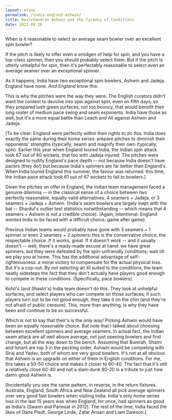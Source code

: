 ```yaml
---
layout: essay
permalink: /india-england-ashwin/
title: Ravichandran Ashwin and the Tyranny of Conditions
date: 2021-09-28
---
```


When is it reasonable to select an average seam bowler over an excellent spin bowler?

If the pitch is likely to offer even a smidgen of help for spin, and you have a top-class spinner, then you should probably select them.  But if the pitch is utterly unhelpful for spin, then it's perfectably reasonable to select even an average seamer over an exceptional spinner. 

As it happens, India have two exceptional spin bowlers, Ashwin and Jadeja.  England have none.  *And England know this*.

This is why the pitches were the way they were.  The English curators didn't want the contest to devolve into spin against spin, even on fifth days; so they prepared lush green surfaces, not too bouncy, that would benefit their long roster of medium pace swing and seam exponents.  India have those as well, but it's a more equal battle than Leach and Ali against Ashwin and Jadeja.

[To be clear: England were perfectly within their rights to do this.  India does exactly the same during their home series: prepare pitches to diminish their opponents' strengths (typically, seam) and magnify their own (typically, spin).  Earlier this year when England toured India, the Indian spin attack took 67 out of 80 wickets, that too with Jadeja injured.  The pitches were designed to nullify England's pace depth -- not because India doesn't have pacers (they do!) but because India's spinners are far better than England's.  When India toured England this summer, the favour was returned: this time, the Indian pace attack took 61 out of 67 wickets to fall to bowlers.]	


Given the pitches on offer in England, the Indian team management faced a genuine dilemma -- in the classical sense of a choice between two perfectly reasonable, equally valid alternatives.  4 seamers + Jadeja, or 3 seamers + Jadeja + Ashwin.  (India's seam bowlers are largely inept with the bat -- Shardul's outlier test statistics notwithstanding -- which means that 4 seamers + Ashwin is not a credible choice).  (Again, intentional: England *wanted* India to be faced with a difficult choice, game after game).

Previous Indian teams would probably have gone with 3 seamers + 1 spinner or even 2 seamers + 2 spinners: this is the conservative choice, the respectable choice.  If it works, great.  If it doesn't work -- and it usually doesn't -- well, there's a ready-made excuse at hand: we have great spinners, but they were defeated by the spin-unfriendly conditions; wait till we play you at home.  This has the additional advantage of self-righteousness: a moral victory to compensate for the actual physical loss.  But it's a cop-out.  By not selecting an XI suited to the conditions, the team neatly sidesteps the fact that they don't actually have players good enough to compete in these conditions.  (Specifically, pace bowlers).

Kohli's (and Shastri's) India team doesn't do this.  They look at unhelpful surfaces, and select players who can compete on those surfaces; if such players turn out to be not good enough, they take it on the chin (and they're not afraid of public censure).  This, more than anything, is why they have been and continue to be so successful.

Which is not to say that their's is the only way!  Picking Ashwin would have been an equally reasonable choice.  But note that I talked about choosing between excellent spinners and average seamers.  In actual fact, the Indian seam attack are all well above average, not just opening bowlers and first change, but all the way down to the bench.  Assuming that Bumrah, Shami and Ishant are top 3 in the pecking order, Ashwin would be competing with Siraj and Yadav, both of whom are very good bowlers.  It's not at all obvious that Ashwin is an upgrade on either of them in English conditions.  For me, this takes a 50-50 choice and makes it closer to 60-40.  The fact that it's still a relatively close 60-40 and not a slam-dunk 80-20 is a tribute to just how damn good Ashwin is.

[Incidentally you see the same pattern, in reverse, in the return fixtures.  Australia, England, South Africa and New Zealand all pick average spinners over very good fast bowlers when visiting India.  India's only home series loss in the last 15 years was when England, for once, had spinners as good as India's (Swann and Panesar in 2012).  The rest of the time, India faced the likes of Dane Piedt, George Linde, Zafar Ansari and Liam Dawson.]

<br/>